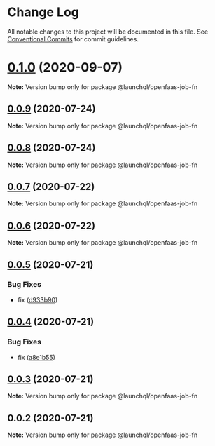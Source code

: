 # Change Log

All notable changes to this project will be documented in this file.
See [Conventional Commits](https://conventionalcommits.org) for commit guidelines.

# [0.1.0](https://github.com/launchql/jobs/compare/@launchql/openfaas-job-fn@0.0.9...@launchql/openfaas-job-fn@0.1.0) (2020-09-07)

**Note:** Version bump only for package @launchql/openfaas-job-fn





## [0.0.9](https://github.com/launchql/jobs/compare/@launchql/openfaas-job-fn@0.0.8...@launchql/openfaas-job-fn@0.0.9) (2020-07-24)

**Note:** Version bump only for package @launchql/openfaas-job-fn





## [0.0.8](https://github.com/launchql/jobs/compare/@launchql/openfaas-job-fn@0.0.7...@launchql/openfaas-job-fn@0.0.8) (2020-07-24)

**Note:** Version bump only for package @launchql/openfaas-job-fn





## [0.0.7](https://github.com/launchql/jobs/compare/@launchql/openfaas-job-fn@0.0.6...@launchql/openfaas-job-fn@0.0.7) (2020-07-22)

**Note:** Version bump only for package @launchql/openfaas-job-fn





## [0.0.6](https://github.com/launchql/jobs/compare/@launchql/openfaas-job-fn@0.0.5...@launchql/openfaas-job-fn@0.0.6) (2020-07-22)

**Note:** Version bump only for package @launchql/openfaas-job-fn





## [0.0.5](https://github.com/launchql/jobs/compare/@launchql/openfaas-job-fn@0.0.4...@launchql/openfaas-job-fn@0.0.5) (2020-07-21)


### Bug Fixes

* fix ([d933b90](https://github.com/launchql/jobs/commit/d933b9040ea3fa562ee7d0cd81a4bd453476f843))





## [0.0.4](https://github.com/launchql/jobs/compare/@launchql/openfaas-job-fn@0.0.3...@launchql/openfaas-job-fn@0.0.4) (2020-07-21)


### Bug Fixes

* fix ([a8e1b55](https://github.com/launchql/jobs/commit/a8e1b554ab92373c8643fb74d2724ee3527e4710))





## [0.0.3](https://github.com/launchql/jobs/compare/@launchql/openfaas-job-fn@0.0.2...@launchql/openfaas-job-fn@0.0.3) (2020-07-21)

**Note:** Version bump only for package @launchql/openfaas-job-fn





## 0.0.2 (2020-07-21)

**Note:** Version bump only for package @launchql/openfaas-job-fn
